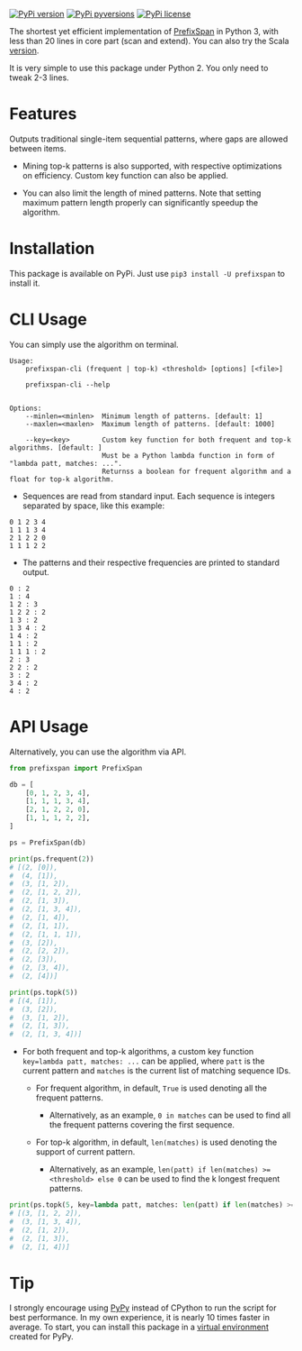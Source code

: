 [![PyPi version](https://img.shields.io/pypi/v/prefixspan.svg)](https://pypi.python.org/pypi/prefixspan/)
[![PyPi pyversions](https://img.shields.io/pypi/pyversions/prefixspan.svg)](https://pypi.python.org/pypi/prefixspan/)
[![PyPi license](https://img.shields.io/pypi/l/prefixspan.svg)](https://pypi.python.org/pypi/prefixspan/)

The shortest yet efficient implementation of [PrefixSpan](http://www.cs.sfu.ca/~jpei/publications/span.pdf) in Python 3, with less than 20 lines in core part (scan and extend). You can also try the Scala [version](https://github.com/chuanconggao/PrefixSpan-scala).

It is very simple to use this package under Python 2. You only need to tweak 2-3 lines.

# Features

Outputs traditional single-item sequential patterns, where gaps are allowed between items.

- Mining top-k patterns is also supported, with respective optimizations on efficiency. Custom key function can also be applied.

- You can also limit the length of mined patterns. Note that setting maximum pattern length properly can significantly speedup the algorithm.

# Installation

This package is available on PyPi. Just use `pip3 install -U prefixspan` to install it.

# CLI Usage

You can simply use the algorithm on terminal.

```
Usage:
    prefixspan-cli (frequent | top-k) <threshold> [options] [<file>]

    prefixspan-cli --help


Options:
    --minlen=<minlen>  Minimum length of patterns. [default: 1]
    --maxlen=<maxlen>  Maximum length of patterns. [default: 1000]

    --key=<key>        Custom key function for both frequent and top-k algorithms. [default: ]
                       Must be a Python lambda function in form of "lambda patt, matches: ...".
                       Returnss a boolean for frequent algorithm and a float for top-k algorithm.
```

* Sequences are read from standard input. Each sequence is integers separated by space, like this example:

```
0 1 2 3 4
1 1 1 3 4
2 1 2 2 0
1 1 1 2 2
```

* The patterns and their respective frequencies are printed to standard output.

```
0 : 2
1 : 4
1 2 : 3
1 2 2 : 2
1 3 : 2
1 3 4 : 2
1 4 : 2
1 1 : 2
1 1 1 : 2
2 : 3
2 2 : 2
3 : 2
3 4 : 2
4 : 2
```

# API Usage

Alternatively, you can use the algorithm via API.

``` python
from prefixspan import PrefixSpan

db = [
    [0, 1, 2, 3, 4],
    [1, 1, 1, 3, 4],
    [2, 1, 2, 2, 0],
    [1, 1, 1, 2, 2],
]

ps = PrefixSpan(db)

print(ps.frequent(2))
# [(2, [0]),
#  (4, [1]),
#  (3, [1, 2]),
#  (2, [1, 2, 2]),
#  (2, [1, 3]),
#  (2, [1, 3, 4]),
#  (2, [1, 4]),
#  (2, [1, 1]),
#  (2, [1, 1, 1]),
#  (3, [2]),
#  (2, [2, 2]),
#  (2, [3]),
#  (2, [3, 4]),
#  (2, [4])]

print(ps.topk(5))
# [(4, [1]),
#  (3, [2]),
#  (3, [1, 2]),
#  (2, [1, 3]),
#  (2, [1, 3, 4])]
```

- For both frequent and top-k algorithms, a custom key function `key=lambda patt, matches: ...` can be applied, where `patt` is the current pattern and `matches` is the current list of matching sequence IDs.

    - For frequent algorithm, in default, `True` is used denoting all the frequent patterns.

        - Alternatively, as an example, `0 in matches` can be used to find all the frequent patterns covering the first sequence.
    
    - For top-k algorithm, in default, `len(matches)` is used denoting the support of current pattern.

        - Alternatively, as an example, `len(patt) if len(matches) >= <threshold> else 0` can be used to find the k longest frequent patterns.

```python
print(ps.topk(5, key=lambda patt, matches: len(patt) if len(matches) >= 2 else 0))
# [(3, [1, 2, 2]),
#  (3, [1, 3, 4]),
#  (2, [1, 2]),
#  (2, [1, 3]),
#  (2, [1, 4])]
```

# Tip

I strongly encourage using [PyPy](http://pypy.org/) instead of CPython to run the script for best performance. In my own experience, it is nearly 10 times faster in average. To start, you can install this package in a [virtual environment](https://virtualenv.pypa.io/en/stable/) created for PyPy.
